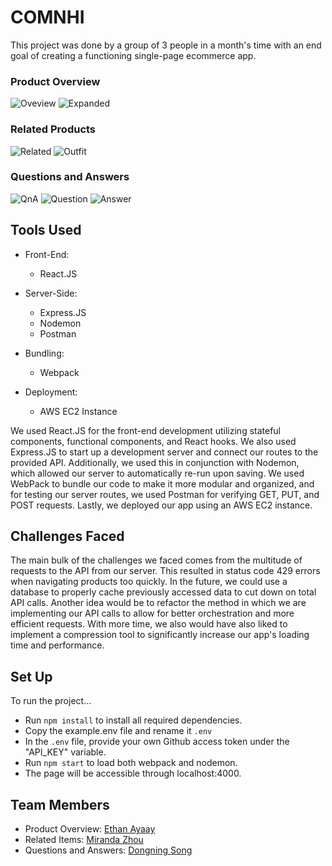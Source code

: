 # COMNHI
This project was done by a group of 3 people in a month's time with an end goal of creating a functioning single-page ecommerce app.

### Product Overview
![Oveview](https://user-images.githubusercontent.com/98191976/191631834-0ce6ac51-95a3-4409-9663-1d7c6db9995a.jpeg)
![Expanded](https://user-images.githubusercontent.com/98191976/191631858-b644d694-55d3-4409-ac32-c76a9bc13605.jpeg)

### Related Products
![Related](https://user-images.githubusercontent.com/98191976/191631975-c73e5a52-472e-4f98-9129-22efb95b3be7.jpeg)
![Outfit](https://user-images.githubusercontent.com/98191976/191631983-c43844af-9a03-49b4-80e4-798afb349f4c.jpeg)

### Questions and Answers
![QnA](https://user-images.githubusercontent.com/98191976/191632041-69347716-195d-402c-8b44-07c4b3c2f09a.jpeg)
![Question](https://user-images.githubusercontent.com/98191976/191632058-5064c26e-a00d-4689-8f08-849ae100e550.jpeg)
![Answer](https://user-images.githubusercontent.com/98191976/191632063-7b2060fb-0496-4053-a291-d1c4acf7cff4.jpeg)


## Tools Used
* Front-End:
  * React.JS

* Server-Side: 
  * Express.JS
  * Nodemon
  * Postman

* Bundling:
  * Webpack
  
* Deployment:
  * AWS EC2 Instance
 
We used React.JS for the front-end development utilizing stateful components, functional components, and React hooks. We also used Express.JS to start up a development server and connect our routes to the provided API. Additionally, we used this in conjunction with Nodemon, which allowed our server to automatically re-run upon saving. We used WebPack to bundle our code to make it more modular and organized, and for testing our server routes, we used Postman for verifying GET, PUT, and POST requests. Lastly, we deployed our app using an AWS EC2 instance.

## Challenges Faced
The main bulk of the challenges we faced comes from the multitude of requests to the API from our server. This resulted in status code 429 errors when navigating products too quickly. In the future, we could use a database to properly cache previously accessed data to cut down on total API calls. Another idea would be to refactor the method in which we are implementing our API calls to allow for better orchestration and more efficient requests. With more time, we also would have also liked to implement a compression tool to significantly increase our app's loading time and performance.

## Set Up
To run the project...
* Run `npm install` to install all required dependencies.
* Copy the example.env file and rename it `.env`
* In the `.env` file, provide your own Github access token under the "API_KEY" variable.
* Run `npm start` to load both webpack and nodemon.
* The page will be accessible through localhost:4000.

## Team Members
 * Product Overview: [Ethan Ayaay](https://github.com/ayaayethan)
 * Related Items: [Miranda Zhou](https://github.com/mirandasizhou)
 * Questions and Answers: [Dongning Song](https://github.com/mathdsong)

